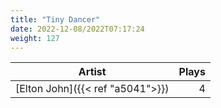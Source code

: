 ```yaml
---
title: "Tiny Dancer"
date: 2022-12-08/2022T07:17:24
weight: 127
---
```




 Artist | Plays 
----- | -----:
[Elton John]({{< ref "a5041">}}) | 4
